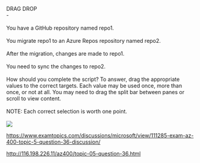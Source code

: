 DRAG DROP<br/> -<br/><br/>You have a GitHub repository named repo1.<br/><br/>You migrate repo1 to an Azure Repos repository named repo2.<br/><br/>After the migration, changes are made to repo1.<br/><br/>You need to sync the changes to repo2.<br/><br/>How should you complete the script? To answer, drag the appropriate values to the correct targets. Each value may be used once, more than once, or not at all. You may need to drag the split bar between panes or scroll to view content.<br/><br/>NOTE: Each correct selection is worth one point.<br/><br/><img src="https://img.examtopics.com/az-400/image62.png"/><p><a href="https://www.examtopics.com/discussions/microsoft/view/111285-exam-az-400-topic-5-question-36-discussion/">https://www.examtopics.com/discussions/microsoft/view/111285-exam-az-400-topic-5-question-36-discussion/</a></p><p><a href="http://116.198.226.11/az400/topic-05-question-36.html">http://116.198.226.11/az400/topic-05-question-36.html</a></p><script src="https://giscus.app/client.js"                    data-repo="azsamples/az204"                    data-repo-id="R_kgDOMRXzDQ"                    data-category="General"                    data-category-id="DIC_kwDOMRXzDc4Cgi27"                    data-mapping="pathname"                    data-strict="1"                    data-reactions-enabled="0"                    data-emit-metadata="0"                    data-input-position="bottom"                    data-theme="preferred_color_scheme"                    data-lang="en"                    crossorigin="anonymous"                    async>                    </script>